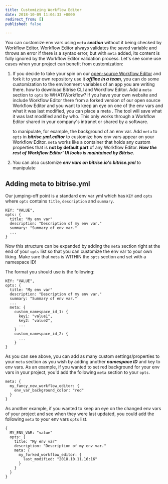 ```yaml
---
title: Customizing Workflow Editor
date: 2018-10-09 11:04:33 +0000
redirect_from: []
published: false

---
```

You can customize env vars using `meta` **_section_** without it being checked by Workflow Editor. Workflow Editor always validates the saved variable and throws an error if there is a syntax error, but with `meta` added, its content is fully ignored by the Workflow Editor validation process. Let's see some use cases when your project can benefit from customization:

1. If you decide to take your spin on our [open-source Workflow Editor](https://github.com/bitrise-io/bitrise-workflow-editor) and fork it to your own repository use it **_offline in a team_**, you can do some customization to the environment variables of an app you are writing there.  how to download Bitrise CLI and Workflow Editor. Add a `meta` section to `opts` to WHAT/Workflow? If you have your own website and include Workflow Editor there from a forked version of our open source Workflow Editor and you want to keep an eye on one of the env vars and what it was last modified, you can place a meta . The tool will save what it was last modified and by who. This only works through a Workflow Editor shared in your company's intranet or shared by a software.

   to manipulate, for example, the background of an env var. Add `meta` to `opts` in  **_bitrise.yml.editor_** to customize how env vars appear on your Workflow Editor. `meta` works like a container that holds any custom properties that is **not by default part** of any Workflow Editor. **_How the rest of Workflow Editor' UI looks is maintained by Bitrise._**
2. You can also customize **_env vars on bitrise.io's bitrise.yml_** to manipulate

## Adding meta to bitrise.yml

Our jumping-off point is a standard env var yml which has `KEY` and  `opts` where `opts` contains `title`, `description` and `summary`.

    KEY: "VALUE",
    opts: {
      title: "My env var"
      description: "Description of my env var."
      summary: "Summary of env var."
      ...
    }

Now this structure can be expanded by adding the `meta` section right at the end of your `opts` list so that you can customize the env var to your own liking. Make sure that `meta` is WITHIN the `opts` section and set with a namespace ID!

The format you should use is the following:

    KEY: "VALUE",
    opts: {
      title: "My env var"
      description: "Description of my env var."
      summary: "Summary of env var."
      ...
      meta: {
        custom_namespace_id_1: {
          key1: "value1",
          key2: "value2",
          ...
        }
        custom_namespace_id_2: {
          ...
        }
    }

As you can see above, you can add as many custom settings/properties to your `meta` section as you wish by adding another **_namespace ID_** and key to env vars. As an example, if you wanted to set red background for your env vars in your project, you'd add the following `meta` section to your `opts`.

    meta: {
      my_fancy_new_workflow_editor: {
        env_var_background_color: "red"
      }
    }

As another example, if you wanted to keep an eye on the changed env vars of your project and see when they were last updated, you could add the following `meta` to your env vars `opts` list.

    {
      MY_ENV_VAR: "value"
      opts: {
        title: "My env var"
        description: "Description of my env var."
        meta: {
          my_forked_workflow_editor: {
            last_modified: "2018.10.11.16:16"
          }
        }
      }
    }